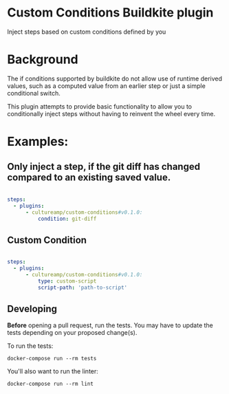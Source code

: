 # Custom Conditions Buildkite plugin

Inject steps based on custom conditions defined by you
# Background

The if conditions supported by buildkite do not allow use of runtime derived values, such as a computed value from an earlier step or just a simple conditional switch.

This plugin attempts to provide basic functionality to allow you to conditionally inject steps without having to reinvent the wheel every time.

# Examples:

## Only inject a step, if the git diff has changed compared to an existing saved value.

```yaml

steps:
  - plugins:
      - cultureamp/custom-conditions#v0.1.0:
          condition: git-diff

```

## Custom Condition

```yaml

steps:
  - plugins:
      - cultureamp/custom-conditions#v0.1.0:
          type: custom-script
          script-path: 'path-to-script'

```

## Developing

**Before** opening a pull request, run the tests. You may have to update the tests depending on your proposed change(s).

To run the tests:

```shell
docker-compose run --rm tests
```

You'll also want to run the linter:

```shell
docker-compose run --rm lint
```
